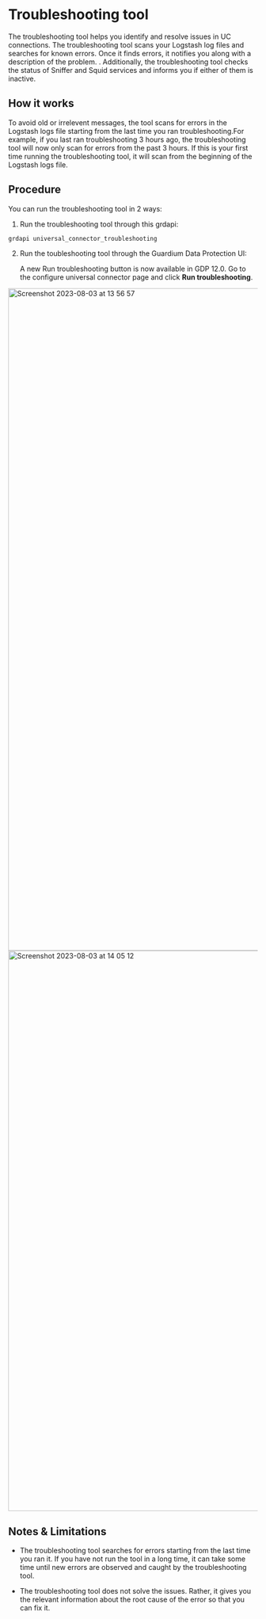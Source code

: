 # Troubleshooting tool

The troubleshooting tool helps you identify and resolve issues in UC connections. The troubleshooting tool scans your Logstash log files and searches for known errors. Once it finds errors, it notifies you along with a description of the problem. . Additionally, the troubleshooting tool checks the status of Sniffer and Squid services and informs you if either of them is inactive.

## How it works

To avoid  old or irrelevent messages, the tool scans for errors in the Logstash logs file starting from the last time you ran troubleshooting.For example, if you last ran troubleshooting 3 hours ago, the troubleshooting tool will now only scan for errors from the past 3 hours. If this is your first time running the troubleshooting tool,  it will scan from the beginning of the Logstash logs file. 



## Procedure

You can run the troubleshooting tool  in 2 ways:

1. Run the troubleshooting tool through this grdapi:

`grdapi universal_connector_troubleshooting`


2. Run the toubleshooting tool through the Guardium Data Protection UI:

   A new Run troubleshooting button is now available in GDP 12.0.
 Go to the configure universal connector page and click **Run troubleshooting**.

<img width="1338" alt="Screenshot 2023-08-03 at 13 56 57" src="https://github.com/AlexaNahum/universal-connectors/assets/94283854/df93cb28-73e1-403d-851d-3b2e8d6e4e17">

  
   <img width="1132" alt="Screenshot 2023-08-03 at 14 05 12" src="https://github.com/AlexaNahum/universal-connectors/assets/94283854/b7ed7d0e-389f-4452-a9da-f2d12b300dab">


## Notes & Limitations

- The troubleshooting tool searches for errors starting from the last time you ran it. If you have not run the tool in a long time, it can take some time until new errors are observed and caught by the troubleshooting tool. 

- The troubleshooting tool does not solve the issues. Rather, it gives you the relevant information about the root cause of the error so that you can fix it. 
